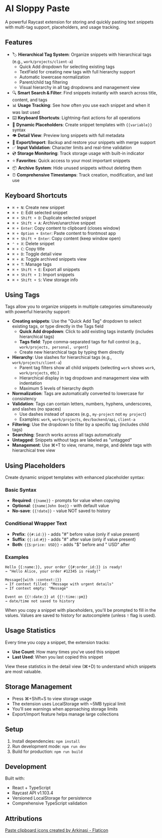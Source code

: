# AI Sloppy Paste

A powerful Raycast extension for storing and quickly pasting text snippets with multi-tag support, placeholders, and usage tracking.

## Features

- 🏷️ **Hierarchical Tag System**: Organize snippets with hierarchical tags (e.g., `work/projects/client-a`)
  - Quick Add dropdown for selecting existing tags
  - TextField for creating new tags with full hierarchy support
  - Automatic lowercase normalization
  - Parent/child tag filtering
  - Visual hierarchy in all tag dropdowns and management view
- 🔍 **Smart Search & Filter**: Find snippets instantly with search across title, content, and tags
- 📊 **Usage Tracking**: See how often you use each snippet and when it was last used
- ⌨️ **Keyboard Shortcuts**: Lightning-fast actions for all operations
- 🎯 **Dynamic Placeholders**: Create snippet templates with `{{variable}}` syntax
- 👁️ **Detail View**: Preview long snippets with full metadata
- 💾 **Export/Import**: Backup and restore your snippets with merge support
- ✅ **Input Validation**: Character limits and real-time validation
- 💿 **Storage Monitoring**: Track storage usage with built-in indicator
- ⭐ **Favorites**: Quick access to your most important snippets
- 📦 **Archive System**: Hide unused snippets without deleting them
- ⏰ **Comprehensive Timestamps**: Track creation, modification, and last use

## Keyboard Shortcuts

- `⌘ + N`: Create new snippet
- `⌘ + E`: Edit selected snippet
- `⌘ + Shift + D`: Duplicate selected snippet
- `⌘ + Shift + A`: Archive/unarchive snippet
- `⌘ + Enter`: Copy content to clipboard (closes window)
- `⌘ + Option + Enter`: Paste content to frontmost app
- `⌘ + Shift + Enter`: Copy content (keep window open)
- `⌃ + X`: Delete snippet
- `⌘ + C`: Copy title
- `⌘ + D`: Toggle detail view
- `⌘ + A`: Toggle archived snippets view
- `⌘ + T`: Manage tags
- `⌘ + Shift + E`: Export all snippets
- `⌘ + Shift + I`: Import snippets
- `⌘ + Shift + S`: View storage info

## Using Tags

Tags allow you to organize snippets in multiple categories simultaneously with powerful hierarchy support:

- **Creating snippets**: Use the "Quick Add Tag" dropdown to select existing tags, or type directly in the Tags field
  - **Quick Add dropdown**: Click to add existing tags instantly (includes hierarchical tags)
  - **Tags field**: Type comma-separated tags for full control (e.g., `work/projects, personal, urgent`)
  - Create new hierarchical tags by typing them directly
- **Hierarchy**: Use slashes for hierarchical tags (e.g., `work/projects/client-a`)
  - Parent tag filters show all child snippets (selecting `work` shows `work`, `work/projects`, etc.)
  - Hierarchical display in tag dropdown and management view with indentation
  - Maximum 5 levels of hierarchy depth
- **Normalization**: Tags are automatically converted to lowercase for consistency
- **Validation**: Tags can contain letters, numbers, hyphens, underscores, and slashes (no spaces)
  - Use dashes instead of spaces (e.g., `my-project` not `my project`)
  - Examples: `work`, `work/projects`, `dev/backend/api`, `client-a`
- **Filtering**: Use the dropdown to filter by a specific tag (includes child tags)
- **Searching**: Search works across all tags automatically
- **Untagged**: Snippets without tags are labeled as "untagged"
- **Management**: Use ⌘+T to view, rename, merge, and delete tags with hierarchical tree view

## Using Placeholders

Create dynamic snippet templates with enhanced placeholder syntax:

### Basic Syntax
- **Required**: `{{name}}` - prompts for value when copying
- **Optional**: `{{name|John Doe}}` - with default value
- **No-save**: `{{!date}}` - value NOT saved to history

### Conditional Wrapper Text
- **Prefix**: `{{#:id:}}` - adds "#" before value (only if value present)
- **Suffix**: `{{:id:#}}` - adds "#" after value (only if value present)
- **Both**: `{{$:price: USD}}` - adds "$" before and " USD" after

### Examples
```
Hello {{:name:}}, your order {{#:order_id:}} is ready!
→ "Hello Alice, your order #12345 is ready!"

Message{{with :context:|}}
→ If context filled: "Message with urgent details"
→ If context empty: "Message"

Event on {{!:date:}} at {{!:time::pm}}
→ date/time not saved to history
```

When you copy a snippet with placeholders, you'll be prompted to fill in the values.
Values are saved to history for autocomplete (unless `!` flag is used).

## Usage Statistics

Every time you copy a snippet, the extension tracks:
- **Use Count**: How many times you've used this snippet
- **Last Used**: When you last copied this snippet

View these statistics in the detail view (⌘+D) to understand which snippets are most valuable.

## Storage Management

- Press ⌘+Shift+S to view storage usage
- The extension uses LocalStorage with ~5MB typical limit
- You'll see warnings when approaching storage limits
- Export/import feature helps manage large collections

## Setup

1. Install dependencies: `npm install`
2. Run development mode: `npm run dev`
3. Build for production: `npm run build`

## Development

Built with:

- React + TypeScript
- Raycast API v1.103.4
- Versioned LocalStorage for persistence
- Comprehensive TypeScript validation

## Attributions

<a href="https://www.flaticon.com/free-icons/paste-clipboard" title="paste clipboard icons">Paste clipboard icons created by Arkinasi - Flaticon</a>
